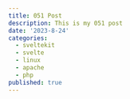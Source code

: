 ```yaml
---
title: 051 Post
description: This is my 051 post
date: '2023-8-24'
categories:
  - sveltekit
  - svelte
  - linux
  - apache
  - php
published: true
---
```


